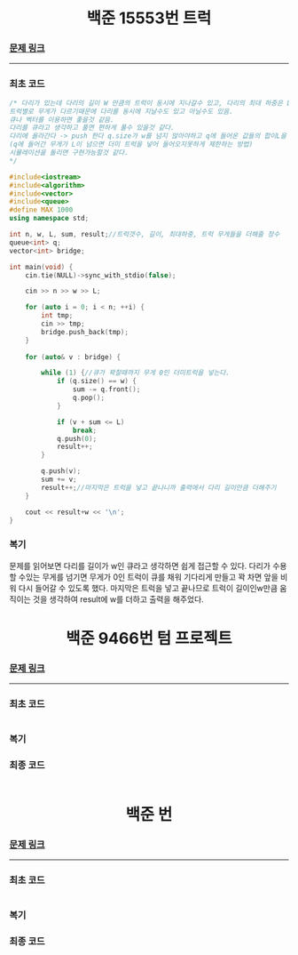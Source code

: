 <h1 align = "center">백준 15553번 트럭</h1>

### [문제 링크](https://www.acmicpc.net/problem/15553 "15553번 트럭")
---

### 최초 코드

```cpp
/* 다리가 있는데 다리의 길이 W 만큼의 트럭이 동시에 지나갈수 있고, 다리의 최대 하중은 L이다
트럭별로 무게가 다르기때문에 다리를 동시에 지날수도 있고 아닐수도 있음.
큐나 벡터를 이용하면 좋을것 같음.
다리를 큐라고 생각하고 풀면 편하게 풀수 있을것 같다.
다리에 올라간다 -> push 한다 q.size가 w를 넘지 않아야하고 q에 들어온 값들의 합이L을 넘지 않도록 제한을 걸어둔채
(q에 들어간 무게가 L이 넘으면 더미 트럭을 넣어 들어오지못하게 제한하는 방법)
시뮬레이션을 돌리면 구현가능할것 같다.
*/

#include<iostream>
#include<algorithm>
#include<vector>
#include<queue>
#define MAX 1000
using namespace std;

int n, w, L, sum, result;//트럭갯수, 길이, 최대하중, 트럭 무게들을 더해줄 정수 
queue<int> q;
vector<int> bridge;

int main(void) {
	cin.tie(NULL)->sync_with_stdio(false);

	cin >> n >> w >> L;

	for (auto i = 0; i < n; ++i) {
		int tmp;
		cin >> tmp;
		bridge.push_back(tmp);
	}
		
	for (auto& v : bridge) {

		while (1) {//큐가 꽉찰때까지 무게 0인 더미트럭을 넣는다.
			if (q.size() == w) {
				sum -= q.front();
				q.pop();
			}

			if (v + sum <= L)
				break;
			q.push(0);
			result++;
		}

		q.push(v);
		sum += v;
		result++;//마지막은 트럭을 넣고 끝나니까 출력에서 다리 길이만큼 더해주기
	}

	cout << result+w << '\n';
}
```

### 복기
문제를 읽어보면 다리를 길이가 w인 큐라고 생각하면 쉽게 접근할 수 있다. 다리가 수용할 수있는 무게를 넘기면 무게가 0인 트럭이 큐를 채워 기다리게 만들고 꽉 차면 앞을 비워 다시 들어갈 수 있도록 했다. 마지막은 트럭을 넣고 끝나므로 트럭이 길이인w만큼 움직이는 것을 생각하여 result에 w를 더하고 출력을 해주었다.

<h1 align = "center">백준 9466번 텀 프로젝트</h1>

### [문제 링크](https://www.acmicpc.net/problem/9466 "9466번 텀 프로젝트")
---

### 최초 코드

```cpp

```

### 복기

### 최종 코드
```cpp

```

<h1 align = "center">백준 번 </h1>

### [문제 링크](https://www.acmicpc.net/problem/ "")
---

### 최초 코드

```cpp

```

### 복기

### 최종 코드
```cpp

```